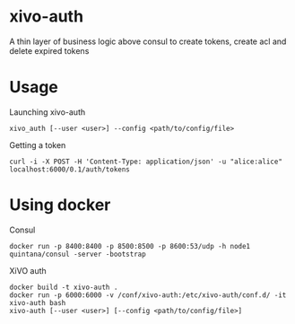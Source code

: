 # xivo-auth

A thin layer of business logic above consul to create tokens, create acl and delete expired tokens

# Usage

Launching xivo-auth

    xivo_auth [--user <user>] --config <path/to/config/file>

Getting a token

    curl -i -X POST -H 'Content-Type: application/json' -u "alice:alice" localhost:6000/0.1/auth/tokens

# Using docker

Consul

    docker run -p 8400:8400 -p 8500:8500 -p 8600:53/udp -h node1 quintana/consul -server -bootstrap

XiVO auth

    docker build -t xivo-auth .
    docker run -p 6000:6000 -v /conf/xivo-auth:/etc/xivo-auth/conf.d/ -it xivo-auth bash
    xivo-auth [--user <user>] [--config <path/to/config/file>]
